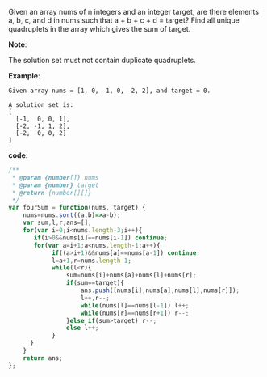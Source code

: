 ﻿Given an array nums of n integers and an integer target, are there elements a, b, c, and d in nums such that a + b + c + d = target? Find all unique quadruplets in the array which gives the sum of target.

**Note**:

The solution set must not contain duplicate quadruplets.

**Example**:
```
Given array nums = [1, 0, -1, 0, -2, 2], and target = 0.

A solution set is:
[
  [-1,  0, 0, 1],
  [-2, -1, 1, 2],
  [-2,  0, 0, 2]
]
```

**code**:

```js
/**
 * @param {number[]} nums
 * @param {number} target
 * @return {number[][]}
 */
var fourSum = function(nums, target) {
    nums=nums.sort((a,b)=>a-b);
    var sum,l,r,ans=[];
    for(var i=0;i<nums.length-3;i++){
       if(i>0&&nums[i]==nums[i-1]) continue;
       for(var a=i+1;a<nums.length-1;a++){
            if((a>i+1)&&nums[a]==nums[a-1]) continue;
            l=a+1,r=nums.length-1;
            while(l<r){
                sum=nums[i]+nums[a]+nums[l]+nums[r];
                if(sum==target){
                    ans.push([nums[i],nums[a],nums[l],nums[r]]);
                    l++,r--;
                    while(nums[l]==nums[l-1]) l++;
                    while(nums[r]==nums[r+1]) r--;
                }else if(sum>target) r--;
                else l++;
            }
      } 
    }
    return ans;
};



```